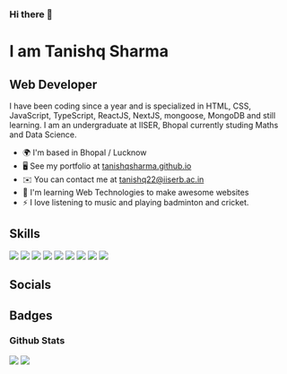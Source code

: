 ### Hi there 👋

<h1>I am Tanishq Sharma </h1>

<h2>Web Developer</h2>

<p>I have been coding since a year and is specialized in HTML, CSS, JavaScript, TypeScript, ReactJS, NextJS, mongoose, MongoDB and still learning. I am an undergraduate at IISER, Bhopal currently studing Maths and Data Science.</p>

* 🌍  I'm based in Bhopal / Lucknow
* 🖥️  See my portfolio at [tanishqsharma.github.io](https://tanishqsharma.github.io)
* ✉️  You can contact me at [tanishq22@iiserb.ac.in](mailto:tanishq22@iiserb.ac.in)
* 🧠  I'm learning Web Technologies to make awesome websites
* ⚡  I love listening to music and playing badminton and cricket.


## Skills
<div class="flex flex-row gap-x-4">
<img src="https://img.shields.io/badge/HTML5-E34F26.svg?style=for-the-badge&logo=HTML5&logoColor=white" />
<img src="https://img.shields.io/badge/CSS3-1572B6.svg?style=for-the-badge&logo=CSS3&logoColor=white" />
<img src="https://img.shields.io/badge/Tailwind%20CSS-06B6D4.svg?style=for-the-badge&logo=Tailwind-CSS&logoColor=white" />
<img src="https://img.shields.io/badge/JavaScript-F7DF1E.svg?style=for-the-badge&logo=JavaScript&logoColor=black" />
<img src="https://img.shields.io/badge/TypeScript-3178C6.svg?style=for-the-badge&logo=TypeScript&logoColor=white" />
<img src="https://img.shields.io/badge/React-61DAFB.svg?style=for-the-badge&logo=React&logoColor=black" />
<img src="https://img.shields.io/badge/Next.js-000000.svg?style=for-the-badge&logo=nextdotjs&logoColor=white" />
<img src="https://img.shields.io/badge/MongoDB-47A248.svg?style=for-the-badge&logo=MongoDB&logoColor=white" />
<img src="https://img.shields.io/badge/Mongoose-F04D35.svg?style=for-the-badge&logo=Mongoose&logoColor=white" />
</div>

## Socials

## Badges
### Github Stats

<img src="https://github-readme-stats.vercel.app/api?username=TanishqSharma2022&theme=lime-green" />

<img src="https://github-readme-stats.vercel.app/api/top-langs/?username=TanishqSharma2022&theme=lime-green" /> 


<!--
**TanishqSharma2022/TanishqSharma2022** is a ✨ _special_ ✨ repository because its `README.md` (this file) appears on your GitHub profile.

Here are some ideas to get you started:

- 🔭 I’m currently working on ...
- 🌱 I’m currently learning ...
- 👯 I’m looking to collaborate on ...
- 🤔 I’m looking for help with ...
- 💬 Ask me about ...
- 📫 How to reach me: ...
- 😄 Pronouns: ...
- ⚡ Fun fact: ...
-->


